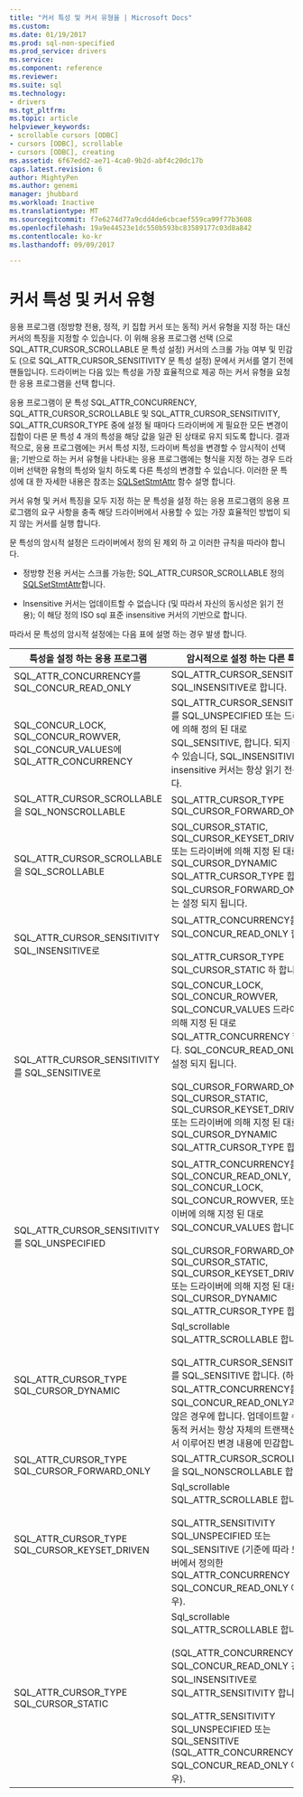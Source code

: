```yaml
---
title: "커서 특성 및 커서 유형을 | Microsoft Docs"
ms.custom: 
ms.date: 01/19/2017
ms.prod: sql-non-specified
ms.prod_service: drivers
ms.service: 
ms.component: reference
ms.reviewer: 
ms.suite: sql
ms.technology:
- drivers
ms.tgt_pltfrm: 
ms.topic: article
helpviewer_keywords:
- scrollable cursors [ODBC]
- cursors [ODBC], scrollable
- cursors [ODBC], creating
ms.assetid: 6f67edd2-ae71-4ca0-9b2d-abf4c20dc17b
caps.latest.revision: 6
author: MightyPen
ms.author: genemi
manager: jhubbard
ms.workload: Inactive
ms.translationtype: MT
ms.sourcegitcommit: f7e6274d77a9cdd4de6cbcaef559ca99f77b3608
ms.openlocfilehash: 19a9e44523e1dc550b593bc83589177c03d8a842
ms.contentlocale: ko-kr
ms.lasthandoff: 09/09/2017

---
```

# <a name="cursor-characteristics-and-cursor-type"></a>커서 특성 및 커서 유형
응용 프로그램 (정방향 전용, 정적, 키 집합 커서 또는 동적) 커서 유형을 지정 하는 대신 커서의 특징을 지정할 수 있습니다. 이 위해 응용 프로그램 선택 (으로 SQL_ATTR_CURSOR_SCROLLABLE 문 특성 설정) 커서의 스크롤 가능 여부 및 민감도 (으로 SQL_ATTR_CURSOR_SENSITIVITY 문 특성 설정) 문에서 커서를 열기 전에 핸들입니다. 드라이버는 다음 있는 특성을 가장 효율적으로 제공 하는 커서 유형을 요청한 응용 프로그램을 선택 합니다.  
  
 응용 프로그램이 문 특성 SQL_ATTR_CONCURRENCY, SQL_ATTR_CURSOR_SCROLLABLE 및 SQL_ATTR_CURSOR_SENSITIVITY, SQL_ATTR_CURSOR_TYPE 중에 설정 될 때마다 드라이버에 게 필요한 모든 변경이 집합이 다른 문 특성 4 개의 특성을 해당 값을 일관 된 상태로 유지 되도록 합니다. 결과적으로, 응용 프로그램에는 커서 특성 지정, 드라이버 특성을 변경할 수 암시적이 선택을; 기반으로 하는 커서 유형을 나타내는 응용 프로그램에는 형식을 지정 하는 경우 드라이버 선택한 유형의 특성와 일치 하도록 다른 특성의 변경할 수 있습니다. 이러한 문 특성에 대 한 자세한 내용은 참조는 [SQLSetStmtAttr](../../../odbc/reference/syntax/sqlsetstmtattr-function.md) 함수 설명 합니다.  
  
 커서 유형 및 커서 특징을 모두 지정 하는 문 특성을 설정 하는 응용 프로그램의 응용 프로그램의 요구 사항을 충족 해당 드라이버에서 사용할 수 있는 가장 효율적인 방법이 되지 않는 커서를 실행 합니다.  
  
 문 특성의 암시적 설정은 드라이버에서 정의 된 제외 하 고 이러한 규칙을 따라야 합니다.  
  
-   정방향 전용 커서는 스크롤 가능한; SQL_ATTR_CURSOR_SCROLLABLE 정의 [SQLSetStmtAttr](../../../odbc/reference/syntax/sqlsetstmtattr-function.md)합니다.  
  
-   Insensitive 커서는 업데이트할 수 없습니다 (및 따라서 자신의 동시성은 읽기 전용); 이 해당 정의 ISO sql 표준 insensitive 커서의 기반으로 합니다.  
  
 따라서 문 특성의 암시적 설정에는 다음 표에 설명 하는 경우 발생 합니다.  
  
|특성을 설정 하는 응용 프로그램|암시적으로 설정 하는 다른 특성|  
|-----------------------------------|-------------------------------------|  
|SQL_ATTR_CONCURRENCY를 SQL_CONCUR_READ_ONLY|SQL_ATTR_CURSOR_SENSITIVITY SQL_INSENSITIVE로 합니다.|  
|SQL_CONCUR_LOCK, SQL_CONCUR_ROWVER, SQL_CONCUR_VALUES에 SQL_ATTR_CONCURRENCY|SQL_ATTR_CURSOR_SENSITIVITY를 SQL_UNSPECIFIED 또는 드라이버에 의해 정의 된 대로 SQL_SENSITIVE, 합니다. 되지 설정할 수 있습니다, SQL_INSENSITIVE로 insensitive 커서는 항상 읽기 전용입니다.|  
|SQL_ATTR_CURSOR_SCROLLABLE을 SQL_NONSCROLLABLE|SQL_ATTR_CURSOR_TYPE SQL_CURSOR_FORWARD_ONLY|  
|SQL_ATTR_CURSOR_SCROLLABLE을 SQL_SCROLLABLE|SQL_CURSOR_STATIC, SQL_CURSOR_KEYSET_DRIVEN, 또는 드라이버에 의해 지정 된 대로 SQL_CURSOR_DYNAMIC SQL_ATTR_CURSOR_TYPE 합니다. SQL_CURSOR_FORWARD_ONLY로는 설정 되지 됩니다.|  
|SQL_ATTR_CURSOR_SENSITIVITY SQL_INSENSITIVE로|SQL_ATTR_CONCURRENCY를 SQL_CONCUR_READ_ONLY 합니다.<br /><br /> SQL_ATTR_CURSOR_TYPE SQL_CURSOR_STATIC 하 합니다.|  
|SQL_ATTR_CURSOR_SENSITIVITY를 SQL_SENSITIVE로|SQL_CONCUR_LOCK, SQL_CONCUR_ROWVER, SQL_CONCUR_VALUES 드라이버에 의해 지정 된 대로 SQL_ATTR_CONCURRENCY 합니다. SQL_CONCUR_READ_ONLY로는 설정 되지 됩니다.<br /><br /> SQL_CURSOR_FORWARD_ONLY, SQL_CURSOR_STATIC, SQL_CURSOR_KEYSET_DRIVEN, 또는 드라이버에 의해 지정 된 대로 SQL_CURSOR_DYNAMIC SQL_ATTR_CURSOR_TYPE 합니다.|  
|SQL_ATTR_CURSOR_SENSITIVITY를 SQL_UNSPECIFIED|SQL_ATTR_CONCURRENCY를 SQL_CONCUR_READ_ONLY, SQL_CONCUR_LOCK, SQL_CONCUR_ROWVER, 또는 드라이버에 의해 지정 된 대로 SQL_CONCUR_VALUES 합니다.<br /><br /> SQL_CURSOR_FORWARD_ONLY, SQL_CURSOR_STATIC, SQL_CURSOR_KEYSET_DRIVEN, 또는 드라이버에 의해 지정 된 대로 SQL_CURSOR_DYNAMIC SQL_ATTR_CURSOR_TYPE 합니다.|  
|SQL_ATTR_CURSOR_TYPE SQL_CURSOR_DYNAMIC|Sql_scrollable SQL_ATTR_SCROLLABLE 합니다.<br /><br /> SQL_ATTR_CURSOR_SENSITIVITY를 SQL_SENSITIVE 합니다. (하지만 SQL_ATTR_CONCURRENCY를 SQL_CONCUR_READ_ONLY과 같지 않은 경우에 합니다. 업데이트할 수 있는 동적 커서는 항상 자체의 트랜잭션을에서 이루어진 변경 내용에 민감합니다.)|  
|SQL_ATTR_CURSOR_TYPE SQL_CURSOR_FORWARD_ONLY|SQL_ATTR_CURSOR_SCROLLABLE을 SQL_NONSCROLLABLE 합니다.|  
|SQL_ATTR_CURSOR_TYPE SQL_CURSOR_KEYSET_DRIVEN|Sql_scrollable SQL_ATTR_SCROLLABLE 합니다.<br /><br /> SQL_ATTR_SENSITIVITY SQL_UNSPECIFIED 또는 SQL_SENSITIVE (기준에 따라 드라이버에서 정의한 SQL_ATTR_CONCURRENCY SQL_CONCUR_READ_ONLY 아닌 경우).|  
|SQL_ATTR_CURSOR_TYPE SQL_CURSOR_STATIC|Sql_scrollable SQL_ATTR_SCROLLABLE 합니다.<br /><br /> (SQL_ATTR_CONCURRENCY SQL_CONCUR_READ_ONLY 경우) SQL_INSENSITIVE로 SQL_ATTR_SENSITIVITY 합니다.<br /><br /> SQL_ATTR_SENSITIVITY SQL_UNSPECIFIED 또는 SQL_SENSITIVE (SQL_ATTR_CONCURRENCY SQL_CONCUR_READ_ONLY 아닌 경우).|


